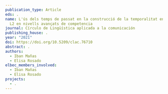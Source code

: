 ```yaml
---
publication_type: Article
eds: .
name: L'ús dels temps de passat en la construcció de la temporalitat en espanyol
  L2 en nivells avançats de competencia
journal: Círculo de Lingüística aplicada a la comunicación
publishing_house: .
year: "2021"
doi: https://doi.org/10.5209/clac.76710
abstract: .
authors:
  - Iban Mañas
  - Elisa Rosado
elbec_members_involved:
  - Iban Mañas
  - Elisa Rosado
projects:
  - .
---
```


